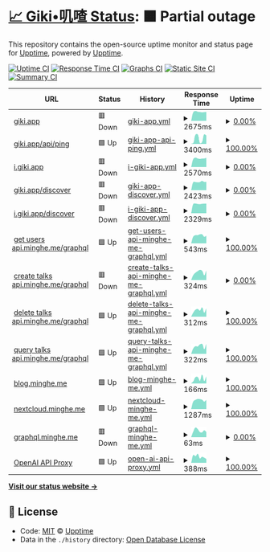 # [📈 Giki•叽喳 Status](https://giki.app): <!--live status--> **🟧 Partial outage**

This repository contains the open-source uptime monitor and status page for [Upptime](https://upptime.js.org), powered by [Upptime](https://github.com/upptime/upptime).

[![Uptime CI](https://github.com/koj-co/upptime/workflows/Uptime%20CI/badge.svg)](https://github.com/koj-co/upptime/actions?query=workflow%3A%22Uptime+CI%22)
[![Response Time CI](https://github.com/koj-co/upptime/workflows/Response%20Time%20CI/badge.svg)](https://github.com/koj-co/upptime/actions?query=workflow%3A%22Response+Time+CI%22)
[![Graphs CI](https://github.com/koj-co/upptime/workflows/Graphs%20CI/badge.svg)](https://github.com/koj-co/upptime/actions?query=workflow%3A%22Graphs+CI%22)
[![Static Site CI](https://github.com/koj-co/upptime/workflows/Static%20Site%20CI/badge.svg)](https://github.com/koj-co/upptime/actions?query=workflow%3A%22Static+Site+CI%22)
[![Summary CI](https://github.com/koj-co/upptime/workflows/Summary%20CI/badge.svg)](https://github.com/koj-co/upptime/actions?query=workflow%3A%22Summary+CI%22)

<!--start: status pages-->
<!-- This summary is generated by Upptime (https://github.com/upptime/upptime) -->
<!-- Do not edit this manually, your changes will be overwritten -->
<!-- prettier-ignore -->
| URL | Status | History | Response Time | Uptime |
| --- | ------ | ------- | ------------- | ------ |
| <img alt="" src="https://icons.duckduckgo.com/ip3/giki.app.ico" height="13"> [giki.app](https://giki.app) | 🟥 Down | [giki-app.yml](https://github.com/gikiapp/status/commits/HEAD/history/giki-app.yml) | <details><summary><img alt="Response time graph" src="./graphs/giki-app/response-time-week.png" height="20"> 2675ms</summary><br><a href="https://gikiapp.github.io/status/history/giki-app"><img alt="Response time 1207" src="https://img.shields.io/endpoint?url=https%3A%2F%2Fraw.githubusercontent.com%2Fgikiapp%2Fstatus%2FHEAD%2Fapi%2Fgiki-app%2Fresponse-time.json"></a><br><a href="https://gikiapp.github.io/status/history/giki-app"><img alt="24-hour response time 2845" src="https://img.shields.io/endpoint?url=https%3A%2F%2Fraw.githubusercontent.com%2Fgikiapp%2Fstatus%2FHEAD%2Fapi%2Fgiki-app%2Fresponse-time-day.json"></a><br><a href="https://gikiapp.github.io/status/history/giki-app"><img alt="7-day response time 2675" src="https://img.shields.io/endpoint?url=https%3A%2F%2Fraw.githubusercontent.com%2Fgikiapp%2Fstatus%2FHEAD%2Fapi%2Fgiki-app%2Fresponse-time-week.json"></a><br><a href="https://gikiapp.github.io/status/history/giki-app"><img alt="30-day response time 2534" src="https://img.shields.io/endpoint?url=https%3A%2F%2Fraw.githubusercontent.com%2Fgikiapp%2Fstatus%2FHEAD%2Fapi%2Fgiki-app%2Fresponse-time-month.json"></a><br><a href="https://gikiapp.github.io/status/history/giki-app"><img alt="1-year response time 1339" src="https://img.shields.io/endpoint?url=https%3A%2F%2Fraw.githubusercontent.com%2Fgikiapp%2Fstatus%2FHEAD%2Fapi%2Fgiki-app%2Fresponse-time-year.json"></a></details> | <details><summary><a href="https://gikiapp.github.io/status/history/giki-app">0.00%</a></summary><a href="https://gikiapp.github.io/status/history/giki-app"><img alt="All-time uptime 85.27%" src="https://img.shields.io/endpoint?url=https%3A%2F%2Fraw.githubusercontent.com%2Fgikiapp%2Fstatus%2FHEAD%2Fapi%2Fgiki-app%2Fuptime.json"></a><br><a href="https://gikiapp.github.io/status/history/giki-app"><img alt="24-hour uptime 0.00%" src="https://img.shields.io/endpoint?url=https%3A%2F%2Fraw.githubusercontent.com%2Fgikiapp%2Fstatus%2FHEAD%2Fapi%2Fgiki-app%2Fuptime-day.json"></a><br><a href="https://gikiapp.github.io/status/history/giki-app"><img alt="7-day uptime 0.00%" src="https://img.shields.io/endpoint?url=https%3A%2F%2Fraw.githubusercontent.com%2Fgikiapp%2Fstatus%2FHEAD%2Fapi%2Fgiki-app%2Fuptime-week.json"></a><br><a href="https://gikiapp.github.io/status/history/giki-app"><img alt="30-day uptime 1.38%" src="https://img.shields.io/endpoint?url=https%3A%2F%2Fraw.githubusercontent.com%2Fgikiapp%2Fstatus%2FHEAD%2Fapi%2Fgiki-app%2Fuptime-month.json"></a><br><a href="https://gikiapp.github.io/status/history/giki-app"><img alt="1-year uptime 69.92%" src="https://img.shields.io/endpoint?url=https%3A%2F%2Fraw.githubusercontent.com%2Fgikiapp%2Fstatus%2FHEAD%2Fapi%2Fgiki-app%2Fuptime-year.json"></a></details>
| <img alt="" src="https://icons.duckduckgo.com/ip3/giki.app.ico" height="13"> [giki.app/api/ping](https://giki.app/api/ping) | 🟩 Up | [giki-app-api-ping.yml](https://github.com/gikiapp/status/commits/HEAD/history/giki-app-api-ping.yml) | <details><summary><img alt="Response time graph" src="./graphs/giki-app-api-ping/response-time-week.png" height="20"> 3400ms</summary><br><a href="https://gikiapp.github.io/status/history/giki-app-api-ping"><img alt="Response time 3650" src="https://img.shields.io/endpoint?url=https%3A%2F%2Fraw.githubusercontent.com%2Fgikiapp%2Fstatus%2FHEAD%2Fapi%2Fgiki-app-api-ping%2Fresponse-time.json"></a><br><a href="https://gikiapp.github.io/status/history/giki-app-api-ping"><img alt="24-hour response time 4571" src="https://img.shields.io/endpoint?url=https%3A%2F%2Fraw.githubusercontent.com%2Fgikiapp%2Fstatus%2FHEAD%2Fapi%2Fgiki-app-api-ping%2Fresponse-time-day.json"></a><br><a href="https://gikiapp.github.io/status/history/giki-app-api-ping"><img alt="7-day response time 3400" src="https://img.shields.io/endpoint?url=https%3A%2F%2Fraw.githubusercontent.com%2Fgikiapp%2Fstatus%2FHEAD%2Fapi%2Fgiki-app-api-ping%2Fresponse-time-week.json"></a><br><a href="https://gikiapp.github.io/status/history/giki-app-api-ping"><img alt="30-day response time 3430" src="https://img.shields.io/endpoint?url=https%3A%2F%2Fraw.githubusercontent.com%2Fgikiapp%2Fstatus%2FHEAD%2Fapi%2Fgiki-app-api-ping%2Fresponse-time-month.json"></a><br><a href="https://gikiapp.github.io/status/history/giki-app-api-ping"><img alt="1-year response time 3573" src="https://img.shields.io/endpoint?url=https%3A%2F%2Fraw.githubusercontent.com%2Fgikiapp%2Fstatus%2FHEAD%2Fapi%2Fgiki-app-api-ping%2Fresponse-time-year.json"></a></details> | <details><summary><a href="https://gikiapp.github.io/status/history/giki-app-api-ping">100.00%</a></summary><a href="https://gikiapp.github.io/status/history/giki-app-api-ping"><img alt="All-time uptime 94.62%" src="https://img.shields.io/endpoint?url=https%3A%2F%2Fraw.githubusercontent.com%2Fgikiapp%2Fstatus%2FHEAD%2Fapi%2Fgiki-app-api-ping%2Fuptime.json"></a><br><a href="https://gikiapp.github.io/status/history/giki-app-api-ping"><img alt="24-hour uptime 100.00%" src="https://img.shields.io/endpoint?url=https%3A%2F%2Fraw.githubusercontent.com%2Fgikiapp%2Fstatus%2FHEAD%2Fapi%2Fgiki-app-api-ping%2Fuptime-day.json"></a><br><a href="https://gikiapp.github.io/status/history/giki-app-api-ping"><img alt="7-day uptime 100.00%" src="https://img.shields.io/endpoint?url=https%3A%2F%2Fraw.githubusercontent.com%2Fgikiapp%2Fstatus%2FHEAD%2Fapi%2Fgiki-app-api-ping%2Fuptime-week.json"></a><br><a href="https://gikiapp.github.io/status/history/giki-app-api-ping"><img alt="30-day uptime 100.00%" src="https://img.shields.io/endpoint?url=https%3A%2F%2Fraw.githubusercontent.com%2Fgikiapp%2Fstatus%2FHEAD%2Fapi%2Fgiki-app-api-ping%2Fuptime-month.json"></a><br><a href="https://gikiapp.github.io/status/history/giki-app-api-ping"><img alt="1-year uptime 96.76%" src="https://img.shields.io/endpoint?url=https%3A%2F%2Fraw.githubusercontent.com%2Fgikiapp%2Fstatus%2FHEAD%2Fapi%2Fgiki-app-api-ping%2Fuptime-year.json"></a></details>
| <img alt="" src="https://icons.duckduckgo.com/ip3/i.giki.app.ico" height="13"> [i.giki.app](https://i.giki.app) | 🟥 Down | [i-giki-app.yml](https://github.com/gikiapp/status/commits/HEAD/history/i-giki-app.yml) | <details><summary><img alt="Response time graph" src="./graphs/i-giki-app/response-time-week.png" height="20"> 2570ms</summary><br><a href="https://gikiapp.github.io/status/history/i-giki-app"><img alt="Response time 917" src="https://img.shields.io/endpoint?url=https%3A%2F%2Fraw.githubusercontent.com%2Fgikiapp%2Fstatus%2FHEAD%2Fapi%2Fi-giki-app%2Fresponse-time.json"></a><br><a href="https://gikiapp.github.io/status/history/i-giki-app"><img alt="24-hour response time 2579" src="https://img.shields.io/endpoint?url=https%3A%2F%2Fraw.githubusercontent.com%2Fgikiapp%2Fstatus%2FHEAD%2Fapi%2Fi-giki-app%2Fresponse-time-day.json"></a><br><a href="https://gikiapp.github.io/status/history/i-giki-app"><img alt="7-day response time 2570" src="https://img.shields.io/endpoint?url=https%3A%2F%2Fraw.githubusercontent.com%2Fgikiapp%2Fstatus%2FHEAD%2Fapi%2Fi-giki-app%2Fresponse-time-week.json"></a><br><a href="https://gikiapp.github.io/status/history/i-giki-app"><img alt="30-day response time 2387" src="https://img.shields.io/endpoint?url=https%3A%2F%2Fraw.githubusercontent.com%2Fgikiapp%2Fstatus%2FHEAD%2Fapi%2Fi-giki-app%2Fresponse-time-month.json"></a><br><a href="https://gikiapp.github.io/status/history/i-giki-app"><img alt="1-year response time 931" src="https://img.shields.io/endpoint?url=https%3A%2F%2Fraw.githubusercontent.com%2Fgikiapp%2Fstatus%2FHEAD%2Fapi%2Fi-giki-app%2Fresponse-time-year.json"></a></details> | <details><summary><a href="https://gikiapp.github.io/status/history/i-giki-app">0.00%</a></summary><a href="https://gikiapp.github.io/status/history/i-giki-app"><img alt="All-time uptime 70.99%" src="https://img.shields.io/endpoint?url=https%3A%2F%2Fraw.githubusercontent.com%2Fgikiapp%2Fstatus%2FHEAD%2Fapi%2Fi-giki-app%2Fuptime.json"></a><br><a href="https://gikiapp.github.io/status/history/i-giki-app"><img alt="24-hour uptime 0.00%" src="https://img.shields.io/endpoint?url=https%3A%2F%2Fraw.githubusercontent.com%2Fgikiapp%2Fstatus%2FHEAD%2Fapi%2Fi-giki-app%2Fuptime-day.json"></a><br><a href="https://gikiapp.github.io/status/history/i-giki-app"><img alt="7-day uptime 0.00%" src="https://img.shields.io/endpoint?url=https%3A%2F%2Fraw.githubusercontent.com%2Fgikiapp%2Fstatus%2FHEAD%2Fapi%2Fi-giki-app%2Fuptime-week.json"></a><br><a href="https://gikiapp.github.io/status/history/i-giki-app"><img alt="30-day uptime 1.38%" src="https://img.shields.io/endpoint?url=https%3A%2F%2Fraw.githubusercontent.com%2Fgikiapp%2Fstatus%2FHEAD%2Fapi%2Fi-giki-app%2Fuptime-month.json"></a><br><a href="https://gikiapp.github.io/status/history/i-giki-app"><img alt="1-year uptime 69.96%" src="https://img.shields.io/endpoint?url=https%3A%2F%2Fraw.githubusercontent.com%2Fgikiapp%2Fstatus%2FHEAD%2Fapi%2Fi-giki-app%2Fuptime-year.json"></a></details>
| <img alt="" src="https://icons.duckduckgo.com/ip3/giki.app.ico" height="13"> [giki.app/discover](https://giki.app/discover) | 🟥 Down | [giki-app-discover.yml](https://github.com/gikiapp/status/commits/HEAD/history/giki-app-discover.yml) | <details><summary><img alt="Response time graph" src="./graphs/giki-app-discover/response-time-week.png" height="20"> 2423ms</summary><br><a href="https://gikiapp.github.io/status/history/giki-app-discover"><img alt="Response time 672" src="https://img.shields.io/endpoint?url=https%3A%2F%2Fraw.githubusercontent.com%2Fgikiapp%2Fstatus%2FHEAD%2Fapi%2Fgiki-app-discover%2Fresponse-time.json"></a><br><a href="https://gikiapp.github.io/status/history/giki-app-discover"><img alt="24-hour response time 2344" src="https://img.shields.io/endpoint?url=https%3A%2F%2Fraw.githubusercontent.com%2Fgikiapp%2Fstatus%2FHEAD%2Fapi%2Fgiki-app-discover%2Fresponse-time-day.json"></a><br><a href="https://gikiapp.github.io/status/history/giki-app-discover"><img alt="7-day response time 2423" src="https://img.shields.io/endpoint?url=https%3A%2F%2Fraw.githubusercontent.com%2Fgikiapp%2Fstatus%2FHEAD%2Fapi%2Fgiki-app-discover%2Fresponse-time-week.json"></a><br><a href="https://gikiapp.github.io/status/history/giki-app-discover"><img alt="30-day response time 2237" src="https://img.shields.io/endpoint?url=https%3A%2F%2Fraw.githubusercontent.com%2Fgikiapp%2Fstatus%2FHEAD%2Fapi%2Fgiki-app-discover%2Fresponse-time-month.json"></a><br><a href="https://gikiapp.github.io/status/history/giki-app-discover"><img alt="1-year response time 738" src="https://img.shields.io/endpoint?url=https%3A%2F%2Fraw.githubusercontent.com%2Fgikiapp%2Fstatus%2FHEAD%2Fapi%2Fgiki-app-discover%2Fresponse-time-year.json"></a></details> | <details><summary><a href="https://gikiapp.github.io/status/history/giki-app-discover">0.00%</a></summary><a href="https://gikiapp.github.io/status/history/giki-app-discover"><img alt="All-time uptime 70.92%" src="https://img.shields.io/endpoint?url=https%3A%2F%2Fraw.githubusercontent.com%2Fgikiapp%2Fstatus%2FHEAD%2Fapi%2Fgiki-app-discover%2Fuptime.json"></a><br><a href="https://gikiapp.github.io/status/history/giki-app-discover"><img alt="24-hour uptime 0.00%" src="https://img.shields.io/endpoint?url=https%3A%2F%2Fraw.githubusercontent.com%2Fgikiapp%2Fstatus%2FHEAD%2Fapi%2Fgiki-app-discover%2Fuptime-day.json"></a><br><a href="https://gikiapp.github.io/status/history/giki-app-discover"><img alt="7-day uptime 0.00%" src="https://img.shields.io/endpoint?url=https%3A%2F%2Fraw.githubusercontent.com%2Fgikiapp%2Fstatus%2FHEAD%2Fapi%2Fgiki-app-discover%2Fuptime-week.json"></a><br><a href="https://gikiapp.github.io/status/history/giki-app-discover"><img alt="30-day uptime 1.38%" src="https://img.shields.io/endpoint?url=https%3A%2F%2Fraw.githubusercontent.com%2Fgikiapp%2Fstatus%2FHEAD%2Fapi%2Fgiki-app-discover%2Fuptime-month.json"></a><br><a href="https://gikiapp.github.io/status/history/giki-app-discover"><img alt="1-year uptime 69.96%" src="https://img.shields.io/endpoint?url=https%3A%2F%2Fraw.githubusercontent.com%2Fgikiapp%2Fstatus%2FHEAD%2Fapi%2Fgiki-app-discover%2Fuptime-year.json"></a></details>
| <img alt="" src="https://icons.duckduckgo.com/ip3/i.giki.app.ico" height="13"> [i.giki.app/discover](https://i.giki.app/discover) | 🟥 Down | [i-giki-app-discover.yml](https://github.com/gikiapp/status/commits/HEAD/history/i-giki-app-discover.yml) | <details><summary><img alt="Response time graph" src="./graphs/i-giki-app-discover/response-time-week.png" height="20"> 2329ms</summary><br><a href="https://gikiapp.github.io/status/history/i-giki-app-discover"><img alt="Response time 635" src="https://img.shields.io/endpoint?url=https%3A%2F%2Fraw.githubusercontent.com%2Fgikiapp%2Fstatus%2FHEAD%2Fapi%2Fi-giki-app-discover%2Fresponse-time.json"></a><br><a href="https://gikiapp.github.io/status/history/i-giki-app-discover"><img alt="24-hour response time 2342" src="https://img.shields.io/endpoint?url=https%3A%2F%2Fraw.githubusercontent.com%2Fgikiapp%2Fstatus%2FHEAD%2Fapi%2Fi-giki-app-discover%2Fresponse-time-day.json"></a><br><a href="https://gikiapp.github.io/status/history/i-giki-app-discover"><img alt="7-day response time 2329" src="https://img.shields.io/endpoint?url=https%3A%2F%2Fraw.githubusercontent.com%2Fgikiapp%2Fstatus%2FHEAD%2Fapi%2Fi-giki-app-discover%2Fresponse-time-week.json"></a><br><a href="https://gikiapp.github.io/status/history/i-giki-app-discover"><img alt="30-day response time 2218" src="https://img.shields.io/endpoint?url=https%3A%2F%2Fraw.githubusercontent.com%2Fgikiapp%2Fstatus%2FHEAD%2Fapi%2Fi-giki-app-discover%2Fresponse-time-month.json"></a><br><a href="https://gikiapp.github.io/status/history/i-giki-app-discover"><img alt="1-year response time 702" src="https://img.shields.io/endpoint?url=https%3A%2F%2Fraw.githubusercontent.com%2Fgikiapp%2Fstatus%2FHEAD%2Fapi%2Fi-giki-app-discover%2Fresponse-time-year.json"></a></details> | <details><summary><a href="https://gikiapp.github.io/status/history/i-giki-app-discover">0.00%</a></summary><a href="https://gikiapp.github.io/status/history/i-giki-app-discover"><img alt="All-time uptime 70.91%" src="https://img.shields.io/endpoint?url=https%3A%2F%2Fraw.githubusercontent.com%2Fgikiapp%2Fstatus%2FHEAD%2Fapi%2Fi-giki-app-discover%2Fuptime.json"></a><br><a href="https://gikiapp.github.io/status/history/i-giki-app-discover"><img alt="24-hour uptime 0.00%" src="https://img.shields.io/endpoint?url=https%3A%2F%2Fraw.githubusercontent.com%2Fgikiapp%2Fstatus%2FHEAD%2Fapi%2Fi-giki-app-discover%2Fuptime-day.json"></a><br><a href="https://gikiapp.github.io/status/history/i-giki-app-discover"><img alt="7-day uptime 0.00%" src="https://img.shields.io/endpoint?url=https%3A%2F%2Fraw.githubusercontent.com%2Fgikiapp%2Fstatus%2FHEAD%2Fapi%2Fi-giki-app-discover%2Fuptime-week.json"></a><br><a href="https://gikiapp.github.io/status/history/i-giki-app-discover"><img alt="30-day uptime 1.38%" src="https://img.shields.io/endpoint?url=https%3A%2F%2Fraw.githubusercontent.com%2Fgikiapp%2Fstatus%2FHEAD%2Fapi%2Fi-giki-app-discover%2Fuptime-month.json"></a><br><a href="https://gikiapp.github.io/status/history/i-giki-app-discover"><img alt="1-year uptime 69.96%" src="https://img.shields.io/endpoint?url=https%3A%2F%2Fraw.githubusercontent.com%2Fgikiapp%2Fstatus%2FHEAD%2Fapi%2Fi-giki-app-discover%2Fuptime-year.json"></a></details>
| <img alt="" src="https://icons.duckduckgo.com/ip3/api.minghe.me.ico" height="13"> [get users api.minghe.me/graphql](https://api.minghe.me/graphql) | 🟩 Up | [get-users-api-minghe-me-graphql.yml](https://github.com/gikiapp/status/commits/HEAD/history/get-users-api-minghe-me-graphql.yml) | <details><summary><img alt="Response time graph" src="./graphs/get-users-api-minghe-me-graphql/response-time-week.png" height="20"> 543ms</summary><br><a href="https://gikiapp.github.io/status/history/get-users-api-minghe-me-graphql"><img alt="Response time 758" src="https://img.shields.io/endpoint?url=https%3A%2F%2Fraw.githubusercontent.com%2Fgikiapp%2Fstatus%2FHEAD%2Fapi%2Fget-users-api-minghe-me-graphql%2Fresponse-time.json"></a><br><a href="https://gikiapp.github.io/status/history/get-users-api-minghe-me-graphql"><img alt="24-hour response time 452" src="https://img.shields.io/endpoint?url=https%3A%2F%2Fraw.githubusercontent.com%2Fgikiapp%2Fstatus%2FHEAD%2Fapi%2Fget-users-api-minghe-me-graphql%2Fresponse-time-day.json"></a><br><a href="https://gikiapp.github.io/status/history/get-users-api-minghe-me-graphql"><img alt="7-day response time 543" src="https://img.shields.io/endpoint?url=https%3A%2F%2Fraw.githubusercontent.com%2Fgikiapp%2Fstatus%2FHEAD%2Fapi%2Fget-users-api-minghe-me-graphql%2Fresponse-time-week.json"></a><br><a href="https://gikiapp.github.io/status/history/get-users-api-minghe-me-graphql"><img alt="30-day response time 355" src="https://img.shields.io/endpoint?url=https%3A%2F%2Fraw.githubusercontent.com%2Fgikiapp%2Fstatus%2FHEAD%2Fapi%2Fget-users-api-minghe-me-graphql%2Fresponse-time-month.json"></a><br><a href="https://gikiapp.github.io/status/history/get-users-api-minghe-me-graphql"><img alt="1-year response time 741" src="https://img.shields.io/endpoint?url=https%3A%2F%2Fraw.githubusercontent.com%2Fgikiapp%2Fstatus%2FHEAD%2Fapi%2Fget-users-api-minghe-me-graphql%2Fresponse-time-year.json"></a></details> | <details><summary><a href="https://gikiapp.github.io/status/history/get-users-api-minghe-me-graphql">100.00%</a></summary><a href="https://gikiapp.github.io/status/history/get-users-api-minghe-me-graphql"><img alt="All-time uptime 95.24%" src="https://img.shields.io/endpoint?url=https%3A%2F%2Fraw.githubusercontent.com%2Fgikiapp%2Fstatus%2FHEAD%2Fapi%2Fget-users-api-minghe-me-graphql%2Fuptime.json"></a><br><a href="https://gikiapp.github.io/status/history/get-users-api-minghe-me-graphql"><img alt="24-hour uptime 100.00%" src="https://img.shields.io/endpoint?url=https%3A%2F%2Fraw.githubusercontent.com%2Fgikiapp%2Fstatus%2FHEAD%2Fapi%2Fget-users-api-minghe-me-graphql%2Fuptime-day.json"></a><br><a href="https://gikiapp.github.io/status/history/get-users-api-minghe-me-graphql"><img alt="7-day uptime 100.00%" src="https://img.shields.io/endpoint?url=https%3A%2F%2Fraw.githubusercontent.com%2Fgikiapp%2Fstatus%2FHEAD%2Fapi%2Fget-users-api-minghe-me-graphql%2Fuptime-week.json"></a><br><a href="https://gikiapp.github.io/status/history/get-users-api-minghe-me-graphql"><img alt="30-day uptime 100.00%" src="https://img.shields.io/endpoint?url=https%3A%2F%2Fraw.githubusercontent.com%2Fgikiapp%2Fstatus%2FHEAD%2Fapi%2Fget-users-api-minghe-me-graphql%2Fuptime-month.json"></a><br><a href="https://gikiapp.github.io/status/history/get-users-api-minghe-me-graphql"><img alt="1-year uptime 99.31%" src="https://img.shields.io/endpoint?url=https%3A%2F%2Fraw.githubusercontent.com%2Fgikiapp%2Fstatus%2FHEAD%2Fapi%2Fget-users-api-minghe-me-graphql%2Fuptime-year.json"></a></details>
| <img alt="" src="https://icons.duckduckgo.com/ip3/api.minghe.me.ico" height="13"> [create talks api.minghe.me/graphql](https://api.minghe.me/graphql) | 🟥 Down | [create-talks-api-minghe-me-graphql.yml](https://github.com/gikiapp/status/commits/HEAD/history/create-talks-api-minghe-me-graphql.yml) | <details><summary><img alt="Response time graph" src="./graphs/create-talks-api-minghe-me-graphql/response-time-week.png" height="20"> 324ms</summary><br><a href="https://gikiapp.github.io/status/history/create-talks-api-minghe-me-graphql"><img alt="Response time 607" src="https://img.shields.io/endpoint?url=https%3A%2F%2Fraw.githubusercontent.com%2Fgikiapp%2Fstatus%2FHEAD%2Fapi%2Fcreate-talks-api-minghe-me-graphql%2Fresponse-time.json"></a><br><a href="https://gikiapp.github.io/status/history/create-talks-api-minghe-me-graphql"><img alt="24-hour response time 317" src="https://img.shields.io/endpoint?url=https%3A%2F%2Fraw.githubusercontent.com%2Fgikiapp%2Fstatus%2FHEAD%2Fapi%2Fcreate-talks-api-minghe-me-graphql%2Fresponse-time-day.json"></a><br><a href="https://gikiapp.github.io/status/history/create-talks-api-minghe-me-graphql"><img alt="7-day response time 324" src="https://img.shields.io/endpoint?url=https%3A%2F%2Fraw.githubusercontent.com%2Fgikiapp%2Fstatus%2FHEAD%2Fapi%2Fcreate-talks-api-minghe-me-graphql%2Fresponse-time-week.json"></a><br><a href="https://gikiapp.github.io/status/history/create-talks-api-minghe-me-graphql"><img alt="30-day response time 199" src="https://img.shields.io/endpoint?url=https%3A%2F%2Fraw.githubusercontent.com%2Fgikiapp%2Fstatus%2FHEAD%2Fapi%2Fcreate-talks-api-minghe-me-graphql%2Fresponse-time-month.json"></a><br><a href="https://gikiapp.github.io/status/history/create-talks-api-minghe-me-graphql"><img alt="1-year response time 595" src="https://img.shields.io/endpoint?url=https%3A%2F%2Fraw.githubusercontent.com%2Fgikiapp%2Fstatus%2FHEAD%2Fapi%2Fcreate-talks-api-minghe-me-graphql%2Fresponse-time-year.json"></a></details> | <details><summary><a href="https://gikiapp.github.io/status/history/create-talks-api-minghe-me-graphql">0.00%</a></summary><a href="https://gikiapp.github.io/status/history/create-talks-api-minghe-me-graphql"><img alt="All-time uptime 54.15%" src="https://img.shields.io/endpoint?url=https%3A%2F%2Fraw.githubusercontent.com%2Fgikiapp%2Fstatus%2FHEAD%2Fapi%2Fcreate-talks-api-minghe-me-graphql%2Fuptime.json"></a><br><a href="https://gikiapp.github.io/status/history/create-talks-api-minghe-me-graphql"><img alt="24-hour uptime 0.00%" src="https://img.shields.io/endpoint?url=https%3A%2F%2Fraw.githubusercontent.com%2Fgikiapp%2Fstatus%2FHEAD%2Fapi%2Fcreate-talks-api-minghe-me-graphql%2Fuptime-day.json"></a><br><a href="https://gikiapp.github.io/status/history/create-talks-api-minghe-me-graphql"><img alt="7-day uptime 0.00%" src="https://img.shields.io/endpoint?url=https%3A%2F%2Fraw.githubusercontent.com%2Fgikiapp%2Fstatus%2FHEAD%2Fapi%2Fcreate-talks-api-minghe-me-graphql%2Fuptime-week.json"></a><br><a href="https://gikiapp.github.io/status/history/create-talks-api-minghe-me-graphql"><img alt="30-day uptime 1.38%" src="https://img.shields.io/endpoint?url=https%3A%2F%2Fraw.githubusercontent.com%2Fgikiapp%2Fstatus%2FHEAD%2Fapi%2Fcreate-talks-api-minghe-me-graphql%2Fuptime-month.json"></a><br><a href="https://gikiapp.github.io/status/history/create-talks-api-minghe-me-graphql"><img alt="1-year uptime 43.88%" src="https://img.shields.io/endpoint?url=https%3A%2F%2Fraw.githubusercontent.com%2Fgikiapp%2Fstatus%2FHEAD%2Fapi%2Fcreate-talks-api-minghe-me-graphql%2Fuptime-year.json"></a></details>
| <img alt="" src="https://icons.duckduckgo.com/ip3/api.minghe.me.ico" height="13"> [delete talks api.minghe.me/graphql](https://api.minghe.me/graphql) | 🟩 Up | [delete-talks-api-minghe-me-graphql.yml](https://github.com/gikiapp/status/commits/HEAD/history/delete-talks-api-minghe-me-graphql.yml) | <details><summary><img alt="Response time graph" src="./graphs/delete-talks-api-minghe-me-graphql/response-time-week.png" height="20"> 312ms</summary><br><a href="https://gikiapp.github.io/status/history/delete-talks-api-minghe-me-graphql"><img alt="Response time 645" src="https://img.shields.io/endpoint?url=https%3A%2F%2Fraw.githubusercontent.com%2Fgikiapp%2Fstatus%2FHEAD%2Fapi%2Fdelete-talks-api-minghe-me-graphql%2Fresponse-time.json"></a><br><a href="https://gikiapp.github.io/status/history/delete-talks-api-minghe-me-graphql"><img alt="24-hour response time 324" src="https://img.shields.io/endpoint?url=https%3A%2F%2Fraw.githubusercontent.com%2Fgikiapp%2Fstatus%2FHEAD%2Fapi%2Fdelete-talks-api-minghe-me-graphql%2Fresponse-time-day.json"></a><br><a href="https://gikiapp.github.io/status/history/delete-talks-api-minghe-me-graphql"><img alt="7-day response time 312" src="https://img.shields.io/endpoint?url=https%3A%2F%2Fraw.githubusercontent.com%2Fgikiapp%2Fstatus%2FHEAD%2Fapi%2Fdelete-talks-api-minghe-me-graphql%2Fresponse-time-week.json"></a><br><a href="https://gikiapp.github.io/status/history/delete-talks-api-minghe-me-graphql"><img alt="30-day response time 193" src="https://img.shields.io/endpoint?url=https%3A%2F%2Fraw.githubusercontent.com%2Fgikiapp%2Fstatus%2FHEAD%2Fapi%2Fdelete-talks-api-minghe-me-graphql%2Fresponse-time-month.json"></a><br><a href="https://gikiapp.github.io/status/history/delete-talks-api-minghe-me-graphql"><img alt="1-year response time 568" src="https://img.shields.io/endpoint?url=https%3A%2F%2Fraw.githubusercontent.com%2Fgikiapp%2Fstatus%2FHEAD%2Fapi%2Fdelete-talks-api-minghe-me-graphql%2Fresponse-time-year.json"></a></details> | <details><summary><a href="https://gikiapp.github.io/status/history/delete-talks-api-minghe-me-graphql">100.00%</a></summary><a href="https://gikiapp.github.io/status/history/delete-talks-api-minghe-me-graphql"><img alt="All-time uptime 95.20%" src="https://img.shields.io/endpoint?url=https%3A%2F%2Fraw.githubusercontent.com%2Fgikiapp%2Fstatus%2FHEAD%2Fapi%2Fdelete-talks-api-minghe-me-graphql%2Fuptime.json"></a><br><a href="https://gikiapp.github.io/status/history/delete-talks-api-minghe-me-graphql"><img alt="24-hour uptime 100.00%" src="https://img.shields.io/endpoint?url=https%3A%2F%2Fraw.githubusercontent.com%2Fgikiapp%2Fstatus%2FHEAD%2Fapi%2Fdelete-talks-api-minghe-me-graphql%2Fuptime-day.json"></a><br><a href="https://gikiapp.github.io/status/history/delete-talks-api-minghe-me-graphql"><img alt="7-day uptime 100.00%" src="https://img.shields.io/endpoint?url=https%3A%2F%2Fraw.githubusercontent.com%2Fgikiapp%2Fstatus%2FHEAD%2Fapi%2Fdelete-talks-api-minghe-me-graphql%2Fuptime-week.json"></a><br><a href="https://gikiapp.github.io/status/history/delete-talks-api-minghe-me-graphql"><img alt="30-day uptime 100.00%" src="https://img.shields.io/endpoint?url=https%3A%2F%2Fraw.githubusercontent.com%2Fgikiapp%2Fstatus%2FHEAD%2Fapi%2Fdelete-talks-api-minghe-me-graphql%2Fuptime-month.json"></a><br><a href="https://gikiapp.github.io/status/history/delete-talks-api-minghe-me-graphql"><img alt="1-year uptime 99.34%" src="https://img.shields.io/endpoint?url=https%3A%2F%2Fraw.githubusercontent.com%2Fgikiapp%2Fstatus%2FHEAD%2Fapi%2Fdelete-talks-api-minghe-me-graphql%2Fuptime-year.json"></a></details>
| <img alt="" src="https://icons.duckduckgo.com/ip3/api.minghe.me.ico" height="13"> [query talks api.minghe.me/graphql](https://api.minghe.me/graphql) | 🟩 Up | [query-talks-api-minghe-me-graphql.yml](https://github.com/gikiapp/status/commits/HEAD/history/query-talks-api-minghe-me-graphql.yml) | <details><summary><img alt="Response time graph" src="./graphs/query-talks-api-minghe-me-graphql/response-time-week.png" height="20"> 322ms</summary><br><a href="https://gikiapp.github.io/status/history/query-talks-api-minghe-me-graphql"><img alt="Response time 835" src="https://img.shields.io/endpoint?url=https%3A%2F%2Fraw.githubusercontent.com%2Fgikiapp%2Fstatus%2FHEAD%2Fapi%2Fquery-talks-api-minghe-me-graphql%2Fresponse-time.json"></a><br><a href="https://gikiapp.github.io/status/history/query-talks-api-minghe-me-graphql"><img alt="24-hour response time 323" src="https://img.shields.io/endpoint?url=https%3A%2F%2Fraw.githubusercontent.com%2Fgikiapp%2Fstatus%2FHEAD%2Fapi%2Fquery-talks-api-minghe-me-graphql%2Fresponse-time-day.json"></a><br><a href="https://gikiapp.github.io/status/history/query-talks-api-minghe-me-graphql"><img alt="7-day response time 322" src="https://img.shields.io/endpoint?url=https%3A%2F%2Fraw.githubusercontent.com%2Fgikiapp%2Fstatus%2FHEAD%2Fapi%2Fquery-talks-api-minghe-me-graphql%2Fresponse-time-week.json"></a><br><a href="https://gikiapp.github.io/status/history/query-talks-api-minghe-me-graphql"><img alt="30-day response time 194" src="https://img.shields.io/endpoint?url=https%3A%2F%2Fraw.githubusercontent.com%2Fgikiapp%2Fstatus%2FHEAD%2Fapi%2Fquery-talks-api-minghe-me-graphql%2Fresponse-time-month.json"></a><br><a href="https://gikiapp.github.io/status/history/query-talks-api-minghe-me-graphql"><img alt="1-year response time 955" src="https://img.shields.io/endpoint?url=https%3A%2F%2Fraw.githubusercontent.com%2Fgikiapp%2Fstatus%2FHEAD%2Fapi%2Fquery-talks-api-minghe-me-graphql%2Fresponse-time-year.json"></a></details> | <details><summary><a href="https://gikiapp.github.io/status/history/query-talks-api-minghe-me-graphql">100.00%</a></summary><a href="https://gikiapp.github.io/status/history/query-talks-api-minghe-me-graphql"><img alt="All-time uptime 95.27%" src="https://img.shields.io/endpoint?url=https%3A%2F%2Fraw.githubusercontent.com%2Fgikiapp%2Fstatus%2FHEAD%2Fapi%2Fquery-talks-api-minghe-me-graphql%2Fuptime.json"></a><br><a href="https://gikiapp.github.io/status/history/query-talks-api-minghe-me-graphql"><img alt="24-hour uptime 100.00%" src="https://img.shields.io/endpoint?url=https%3A%2F%2Fraw.githubusercontent.com%2Fgikiapp%2Fstatus%2FHEAD%2Fapi%2Fquery-talks-api-minghe-me-graphql%2Fuptime-day.json"></a><br><a href="https://gikiapp.github.io/status/history/query-talks-api-minghe-me-graphql"><img alt="7-day uptime 100.00%" src="https://img.shields.io/endpoint?url=https%3A%2F%2Fraw.githubusercontent.com%2Fgikiapp%2Fstatus%2FHEAD%2Fapi%2Fquery-talks-api-minghe-me-graphql%2Fuptime-week.json"></a><br><a href="https://gikiapp.github.io/status/history/query-talks-api-minghe-me-graphql"><img alt="30-day uptime 100.00%" src="https://img.shields.io/endpoint?url=https%3A%2F%2Fraw.githubusercontent.com%2Fgikiapp%2Fstatus%2FHEAD%2Fapi%2Fquery-talks-api-minghe-me-graphql%2Fuptime-month.json"></a><br><a href="https://gikiapp.github.io/status/history/query-talks-api-minghe-me-graphql"><img alt="1-year uptime 99.33%" src="https://img.shields.io/endpoint?url=https%3A%2F%2Fraw.githubusercontent.com%2Fgikiapp%2Fstatus%2FHEAD%2Fapi%2Fquery-talks-api-minghe-me-graphql%2Fuptime-year.json"></a></details>
| <img alt="" src="https://icons.duckduckgo.com/ip3/blog.minghe.me.ico" height="13"> [blog.minghe.me](https://blog.minghe.me) | 🟩 Up | [blog-minghe-me.yml](https://github.com/gikiapp/status/commits/HEAD/history/blog-minghe-me.yml) | <details><summary><img alt="Response time graph" src="./graphs/blog-minghe-me/response-time-week.png" height="20"> 166ms</summary><br><a href="https://gikiapp.github.io/status/history/blog-minghe-me"><img alt="Response time 322" src="https://img.shields.io/endpoint?url=https%3A%2F%2Fraw.githubusercontent.com%2Fgikiapp%2Fstatus%2FHEAD%2Fapi%2Fblog-minghe-me%2Fresponse-time.json"></a><br><a href="https://gikiapp.github.io/status/history/blog-minghe-me"><img alt="24-hour response time 188" src="https://img.shields.io/endpoint?url=https%3A%2F%2Fraw.githubusercontent.com%2Fgikiapp%2Fstatus%2FHEAD%2Fapi%2Fblog-minghe-me%2Fresponse-time-day.json"></a><br><a href="https://gikiapp.github.io/status/history/blog-minghe-me"><img alt="7-day response time 166" src="https://img.shields.io/endpoint?url=https%3A%2F%2Fraw.githubusercontent.com%2Fgikiapp%2Fstatus%2FHEAD%2Fapi%2Fblog-minghe-me%2Fresponse-time-week.json"></a><br><a href="https://gikiapp.github.io/status/history/blog-minghe-me"><img alt="30-day response time 146" src="https://img.shields.io/endpoint?url=https%3A%2F%2Fraw.githubusercontent.com%2Fgikiapp%2Fstatus%2FHEAD%2Fapi%2Fblog-minghe-me%2Fresponse-time-month.json"></a><br><a href="https://gikiapp.github.io/status/history/blog-minghe-me"><img alt="1-year response time 322" src="https://img.shields.io/endpoint?url=https%3A%2F%2Fraw.githubusercontent.com%2Fgikiapp%2Fstatus%2FHEAD%2Fapi%2Fblog-minghe-me%2Fresponse-time-year.json"></a></details> | <details><summary><a href="https://gikiapp.github.io/status/history/blog-minghe-me">100.00%</a></summary><a href="https://gikiapp.github.io/status/history/blog-minghe-me"><img alt="All-time uptime 95.80%" src="https://img.shields.io/endpoint?url=https%3A%2F%2Fraw.githubusercontent.com%2Fgikiapp%2Fstatus%2FHEAD%2Fapi%2Fblog-minghe-me%2Fuptime.json"></a><br><a href="https://gikiapp.github.io/status/history/blog-minghe-me"><img alt="24-hour uptime 100.00%" src="https://img.shields.io/endpoint?url=https%3A%2F%2Fraw.githubusercontent.com%2Fgikiapp%2Fstatus%2FHEAD%2Fapi%2Fblog-minghe-me%2Fuptime-day.json"></a><br><a href="https://gikiapp.github.io/status/history/blog-minghe-me"><img alt="7-day uptime 100.00%" src="https://img.shields.io/endpoint?url=https%3A%2F%2Fraw.githubusercontent.com%2Fgikiapp%2Fstatus%2FHEAD%2Fapi%2Fblog-minghe-me%2Fuptime-week.json"></a><br><a href="https://gikiapp.github.io/status/history/blog-minghe-me"><img alt="30-day uptime 100.00%" src="https://img.shields.io/endpoint?url=https%3A%2F%2Fraw.githubusercontent.com%2Fgikiapp%2Fstatus%2FHEAD%2Fapi%2Fblog-minghe-me%2Fuptime-month.json"></a><br><a href="https://gikiapp.github.io/status/history/blog-minghe-me"><img alt="1-year uptime 95.80%" src="https://img.shields.io/endpoint?url=https%3A%2F%2Fraw.githubusercontent.com%2Fgikiapp%2Fstatus%2FHEAD%2Fapi%2Fblog-minghe-me%2Fuptime-year.json"></a></details>
| <img alt="" src="https://icons.duckduckgo.com/ip3/nextcloud.minghe.me.ico" height="13"> [nextcloud.minghe.me](https://nextcloud.minghe.me) | 🟩 Up | [nextcloud-minghe-me.yml](https://github.com/gikiapp/status/commits/HEAD/history/nextcloud-minghe-me.yml) | <details><summary><img alt="Response time graph" src="./graphs/nextcloud-minghe-me/response-time-week.png" height="20"> 1287ms</summary><br><a href="https://gikiapp.github.io/status/history/nextcloud-minghe-me"><img alt="Response time 1443" src="https://img.shields.io/endpoint?url=https%3A%2F%2Fraw.githubusercontent.com%2Fgikiapp%2Fstatus%2FHEAD%2Fapi%2Fnextcloud-minghe-me%2Fresponse-time.json"></a><br><a href="https://gikiapp.github.io/status/history/nextcloud-minghe-me"><img alt="24-hour response time 1387" src="https://img.shields.io/endpoint?url=https%3A%2F%2Fraw.githubusercontent.com%2Fgikiapp%2Fstatus%2FHEAD%2Fapi%2Fnextcloud-minghe-me%2Fresponse-time-day.json"></a><br><a href="https://gikiapp.github.io/status/history/nextcloud-minghe-me"><img alt="7-day response time 1287" src="https://img.shields.io/endpoint?url=https%3A%2F%2Fraw.githubusercontent.com%2Fgikiapp%2Fstatus%2FHEAD%2Fapi%2Fnextcloud-minghe-me%2Fresponse-time-week.json"></a><br><a href="https://gikiapp.github.io/status/history/nextcloud-minghe-me"><img alt="30-day response time 1415" src="https://img.shields.io/endpoint?url=https%3A%2F%2Fraw.githubusercontent.com%2Fgikiapp%2Fstatus%2FHEAD%2Fapi%2Fnextcloud-minghe-me%2Fresponse-time-month.json"></a><br><a href="https://gikiapp.github.io/status/history/nextcloud-minghe-me"><img alt="1-year response time 1443" src="https://img.shields.io/endpoint?url=https%3A%2F%2Fraw.githubusercontent.com%2Fgikiapp%2Fstatus%2FHEAD%2Fapi%2Fnextcloud-minghe-me%2Fresponse-time-year.json"></a></details> | <details><summary><a href="https://gikiapp.github.io/status/history/nextcloud-minghe-me">100.00%</a></summary><a href="https://gikiapp.github.io/status/history/nextcloud-minghe-me"><img alt="All-time uptime 74.98%" src="https://img.shields.io/endpoint?url=https%3A%2F%2Fraw.githubusercontent.com%2Fgikiapp%2Fstatus%2FHEAD%2Fapi%2Fnextcloud-minghe-me%2Fuptime.json"></a><br><a href="https://gikiapp.github.io/status/history/nextcloud-minghe-me"><img alt="24-hour uptime 100.00%" src="https://img.shields.io/endpoint?url=https%3A%2F%2Fraw.githubusercontent.com%2Fgikiapp%2Fstatus%2FHEAD%2Fapi%2Fnextcloud-minghe-me%2Fuptime-day.json"></a><br><a href="https://gikiapp.github.io/status/history/nextcloud-minghe-me"><img alt="7-day uptime 100.00%" src="https://img.shields.io/endpoint?url=https%3A%2F%2Fraw.githubusercontent.com%2Fgikiapp%2Fstatus%2FHEAD%2Fapi%2Fnextcloud-minghe-me%2Fuptime-week.json"></a><br><a href="https://gikiapp.github.io/status/history/nextcloud-minghe-me"><img alt="30-day uptime 48.92%" src="https://img.shields.io/endpoint?url=https%3A%2F%2Fraw.githubusercontent.com%2Fgikiapp%2Fstatus%2FHEAD%2Fapi%2Fnextcloud-minghe-me%2Fuptime-month.json"></a><br><a href="https://gikiapp.github.io/status/history/nextcloud-minghe-me"><img alt="1-year uptime 74.98%" src="https://img.shields.io/endpoint?url=https%3A%2F%2Fraw.githubusercontent.com%2Fgikiapp%2Fstatus%2FHEAD%2Fapi%2Fnextcloud-minghe-me%2Fuptime-year.json"></a></details>
| <img alt="" src="https://icons.duckduckgo.com/ip3/graphql.minghe.me.ico" height="13"> [graphql.minghe.me](https://graphql.minghe.me/graphql) | 🟥 Down | [graphql-minghe-me.yml](https://github.com/gikiapp/status/commits/HEAD/history/graphql-minghe-me.yml) | <details><summary><img alt="Response time graph" src="./graphs/graphql-minghe-me/response-time-week.png" height="20"> 63ms</summary><br><a href="https://gikiapp.github.io/status/history/graphql-minghe-me"><img alt="Response time 250" src="https://img.shields.io/endpoint?url=https%3A%2F%2Fraw.githubusercontent.com%2Fgikiapp%2Fstatus%2FHEAD%2Fapi%2Fgraphql-minghe-me%2Fresponse-time.json"></a><br><a href="https://gikiapp.github.io/status/history/graphql-minghe-me"><img alt="24-hour response time 89" src="https://img.shields.io/endpoint?url=https%3A%2F%2Fraw.githubusercontent.com%2Fgikiapp%2Fstatus%2FHEAD%2Fapi%2Fgraphql-minghe-me%2Fresponse-time-day.json"></a><br><a href="https://gikiapp.github.io/status/history/graphql-minghe-me"><img alt="7-day response time 63" src="https://img.shields.io/endpoint?url=https%3A%2F%2Fraw.githubusercontent.com%2Fgikiapp%2Fstatus%2FHEAD%2Fapi%2Fgraphql-minghe-me%2Fresponse-time-week.json"></a><br><a href="https://gikiapp.github.io/status/history/graphql-minghe-me"><img alt="30-day response time 87" src="https://img.shields.io/endpoint?url=https%3A%2F%2Fraw.githubusercontent.com%2Fgikiapp%2Fstatus%2FHEAD%2Fapi%2Fgraphql-minghe-me%2Fresponse-time-month.json"></a><br><a href="https://gikiapp.github.io/status/history/graphql-minghe-me"><img alt="1-year response time 250" src="https://img.shields.io/endpoint?url=https%3A%2F%2Fraw.githubusercontent.com%2Fgikiapp%2Fstatus%2FHEAD%2Fapi%2Fgraphql-minghe-me%2Fresponse-time-year.json"></a></details> | <details><summary><a href="https://gikiapp.github.io/status/history/graphql-minghe-me">0.00%</a></summary><a href="https://gikiapp.github.io/status/history/graphql-minghe-me"><img alt="All-time uptime 0.00%" src="https://img.shields.io/endpoint?url=https%3A%2F%2Fraw.githubusercontent.com%2Fgikiapp%2Fstatus%2FHEAD%2Fapi%2Fgraphql-minghe-me%2Fuptime.json"></a><br><a href="https://gikiapp.github.io/status/history/graphql-minghe-me"><img alt="24-hour uptime 0.00%" src="https://img.shields.io/endpoint?url=https%3A%2F%2Fraw.githubusercontent.com%2Fgikiapp%2Fstatus%2FHEAD%2Fapi%2Fgraphql-minghe-me%2Fuptime-day.json"></a><br><a href="https://gikiapp.github.io/status/history/graphql-minghe-me"><img alt="7-day uptime 0.00%" src="https://img.shields.io/endpoint?url=https%3A%2F%2Fraw.githubusercontent.com%2Fgikiapp%2Fstatus%2FHEAD%2Fapi%2Fgraphql-minghe-me%2Fuptime-week.json"></a><br><a href="https://gikiapp.github.io/status/history/graphql-minghe-me"><img alt="30-day uptime 1.38%" src="https://img.shields.io/endpoint?url=https%3A%2F%2Fraw.githubusercontent.com%2Fgikiapp%2Fstatus%2FHEAD%2Fapi%2Fgraphql-minghe-me%2Fuptime-month.json"></a><br><a href="https://gikiapp.github.io/status/history/graphql-minghe-me"><img alt="1-year uptime 0.00%" src="https://img.shields.io/endpoint?url=https%3A%2F%2Fraw.githubusercontent.com%2Fgikiapp%2Fstatus%2FHEAD%2Fapi%2Fgraphql-minghe-me%2Fuptime-year.json"></a></details>
| <img alt="" src="https://icons.duckduckgo.com/ip3/api.minghe.me.ico" height="13"> [OpenAI API Proxy](https://api.minghe.me/openai/api/v1/completions) | 🟩 Up | [open-ai-api-proxy.yml](https://github.com/gikiapp/status/commits/HEAD/history/open-ai-api-proxy.yml) | <details><summary><img alt="Response time graph" src="./graphs/open-ai-api-proxy/response-time-week.png" height="20"> 388ms</summary><br><a href="https://gikiapp.github.io/status/history/open-ai-api-proxy"><img alt="Response time 602" src="https://img.shields.io/endpoint?url=https%3A%2F%2Fraw.githubusercontent.com%2Fgikiapp%2Fstatus%2FHEAD%2Fapi%2Fopen-ai-api-proxy%2Fresponse-time.json"></a><br><a href="https://gikiapp.github.io/status/history/open-ai-api-proxy"><img alt="24-hour response time 336" src="https://img.shields.io/endpoint?url=https%3A%2F%2Fraw.githubusercontent.com%2Fgikiapp%2Fstatus%2FHEAD%2Fapi%2Fopen-ai-api-proxy%2Fresponse-time-day.json"></a><br><a href="https://gikiapp.github.io/status/history/open-ai-api-proxy"><img alt="7-day response time 388" src="https://img.shields.io/endpoint?url=https%3A%2F%2Fraw.githubusercontent.com%2Fgikiapp%2Fstatus%2FHEAD%2Fapi%2Fopen-ai-api-proxy%2Fresponse-time-week.json"></a><br><a href="https://gikiapp.github.io/status/history/open-ai-api-proxy"><img alt="30-day response time 474" src="https://img.shields.io/endpoint?url=https%3A%2F%2Fraw.githubusercontent.com%2Fgikiapp%2Fstatus%2FHEAD%2Fapi%2Fopen-ai-api-proxy%2Fresponse-time-month.json"></a><br><a href="https://gikiapp.github.io/status/history/open-ai-api-proxy"><img alt="1-year response time 602" src="https://img.shields.io/endpoint?url=https%3A%2F%2Fraw.githubusercontent.com%2Fgikiapp%2Fstatus%2FHEAD%2Fapi%2Fopen-ai-api-proxy%2Fresponse-time-year.json"></a></details> | <details><summary><a href="https://gikiapp.github.io/status/history/open-ai-api-proxy">100.00%</a></summary><a href="https://gikiapp.github.io/status/history/open-ai-api-proxy"><img alt="All-time uptime 99.54%" src="https://img.shields.io/endpoint?url=https%3A%2F%2Fraw.githubusercontent.com%2Fgikiapp%2Fstatus%2FHEAD%2Fapi%2Fopen-ai-api-proxy%2Fuptime.json"></a><br><a href="https://gikiapp.github.io/status/history/open-ai-api-proxy"><img alt="24-hour uptime 100.00%" src="https://img.shields.io/endpoint?url=https%3A%2F%2Fraw.githubusercontent.com%2Fgikiapp%2Fstatus%2FHEAD%2Fapi%2Fopen-ai-api-proxy%2Fuptime-day.json"></a><br><a href="https://gikiapp.github.io/status/history/open-ai-api-proxy"><img alt="7-day uptime 100.00%" src="https://img.shields.io/endpoint?url=https%3A%2F%2Fraw.githubusercontent.com%2Fgikiapp%2Fstatus%2FHEAD%2Fapi%2Fopen-ai-api-proxy%2Fuptime-week.json"></a><br><a href="https://gikiapp.github.io/status/history/open-ai-api-proxy"><img alt="30-day uptime 100.00%" src="https://img.shields.io/endpoint?url=https%3A%2F%2Fraw.githubusercontent.com%2Fgikiapp%2Fstatus%2FHEAD%2Fapi%2Fopen-ai-api-proxy%2Fuptime-month.json"></a><br><a href="https://gikiapp.github.io/status/history/open-ai-api-proxy"><img alt="1-year uptime 99.54%" src="https://img.shields.io/endpoint?url=https%3A%2F%2Fraw.githubusercontent.com%2Fgikiapp%2Fstatus%2FHEAD%2Fapi%2Fopen-ai-api-proxy%2Fuptime-year.json"></a></details>

<!--end: status pages-->

[**Visit our status website →**](https://gikiapp.github.io/status)

## 📄 License

- Code: [MIT](./LICENSE) © [Upptime](https://upptime.js.org)
- Data in the `./history` directory: [Open Database License](https://opendatacommons.org/licenses/odbl/1-0/)
